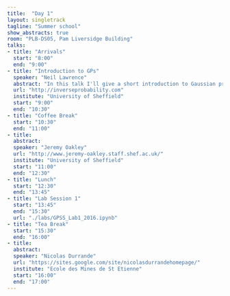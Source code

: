 ```yaml
---
title:  "Day 1"
layout: singletrack
tagline: "Summer school"
show_abstracts: true
room: "PLB-DS05, Pam Liversidge Building"
talks:
- title: "Arrivals"
  start: "8:00"
  end: "9:00"
- title: "Introduction to GPs"
  speaker: "Neil Lawrence"
  abstract: "In this talk I'll give a short introduction to Gaussian processes. The main assumed knowledge will be a background in proabilistic approaches to regression and linear algebra."
  url: "http://inverseprobability.com"
  institute: "University of Sheffield"
  start: "9:00"
  end: "10:30"
- title: "Coffee Break"
  start: "10:30"
  end: "11:00"
- title:
  abstract:
  speaker: "Jeremy Oakley"
  url: "http://www.jeremy-oakley.staff.shef.ac.uk/"
  institute: "University of Sheffield"
  start: "11:00"
  end: "12:30"
- title: "Lunch"
  start: "12:30"
  end: "13:45"
- title: "Lab Session 1"
  start: "13:45"
  end: "15:30"
  url: "./labs/GPSS_Lab1_2016.ipynb"
- title: "Tea Break"
  start: "15:30"
  end: "16:00"
- title:
  abstract:
  speaker: "Nicolas Durrande"
  url: "https://sites.google.com/site/nicolasdurrandehomepage/"
  institute: "Ecole des Mines de St Etienne"
  start: "16:00"
  end: "17:00"
---
```

